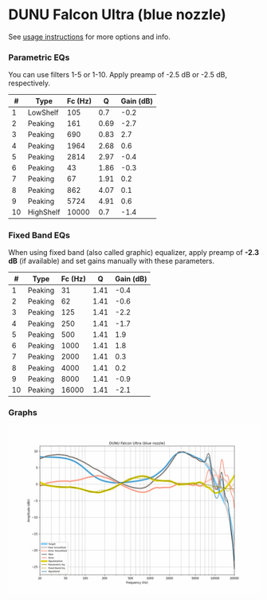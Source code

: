 # DUNU Falcon Ultra (blue nozzle)
See [usage instructions](https://github.com/jaakkopasanen/AutoEq#usage) for more options and info.

### Parametric EQs
You can use filters 1-5 or 1-10. Apply preamp of -2.5 dB or -2.5 dB, respectively.

|   # | Type      |   Fc (Hz) |    Q |   Gain (dB) |
|-----|-----------|-----------|------|-------------|
|   1 | LowShelf  |       105 | 0.7  |        -0.2 |
|   2 | Peaking   |       161 | 0.69 |        -2.7 |
|   3 | Peaking   |       690 | 0.83 |         2.7 |
|   4 | Peaking   |      1964 | 2.68 |         0.6 |
|   5 | Peaking   |      2814 | 2.97 |        -0.4 |
|   6 | Peaking   |        43 | 1.86 |        -0.3 |
|   7 | Peaking   |        67 | 1.91 |         0.2 |
|   8 | Peaking   |       862 | 4.07 |         0.1 |
|   9 | Peaking   |      5724 | 4.91 |         0.6 |
|  10 | HighShelf |     10000 | 0.7  |        -1.4 |

### Fixed Band EQs
When using fixed band (also called graphic) equalizer, apply preamp of **-2.3 dB** (if available) and set gains manually with these parameters.

|   # | Type    |   Fc (Hz) |    Q |   Gain (dB) |
|-----|---------|-----------|------|-------------|
|   1 | Peaking |        31 | 1.41 |        -0.4 |
|   2 | Peaking |        62 | 1.41 |        -0.6 |
|   3 | Peaking |       125 | 1.41 |        -2.2 |
|   4 | Peaking |       250 | 1.41 |        -1.7 |
|   5 | Peaking |       500 | 1.41 |         1.9 |
|   6 | Peaking |      1000 | 1.41 |         1.8 |
|   7 | Peaking |      2000 | 1.41 |         0.3 |
|   8 | Peaking |      4000 | 1.41 |         0.2 |
|   9 | Peaking |      8000 | 1.41 |        -0.9 |
|  10 | Peaking |     16000 | 1.41 |        -2.1 |

### Graphs
![](./DUNU%20Falcon%20Ultra%20(blue%20nozzle).png)
